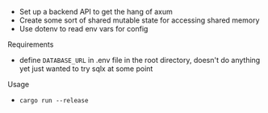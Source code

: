 * Set up a backend API to get the hang of axum
* Create some sort of shared mutable state for accessing shared memory
* Use dotenv to read env vars for config

Requirements
* define `DATABASE_URL` in .env file in the root directory, doesn't do anything yet just wanted to try sqlx at some point

Usage
* `cargo run --release`

